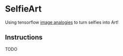 SelfieArt
=========

Using tensorflow [image analogies](https://github.com/awentzonline/image-analogies) to turn selfies into Art!

Instructions
--------
TODO